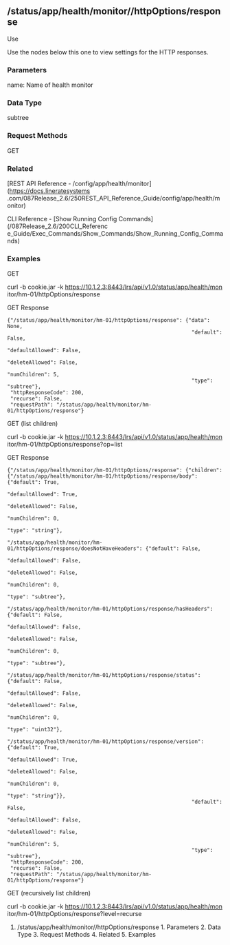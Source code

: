 ## /status/app/health/monitor/<name>/httpOptions/response

Use

Use the nodes below this one to view settings for the HTTP responses.

### Parameters

name: Name of health monitor

### Data Type

subtree

### Request Methods

GET

### Related

[REST API Reference - /config/app/health/monitor](https://docs.lineratesystems
.com/087Release_2.6/250REST_API_Reference_Guide/config/app/health/monitor)

CLI Reference - [Show Running Config Commands](/087Release_2.6/200CLI_Referenc
e_Guide/Exec_Commands/Show_Commands/Show_Running_Config_Commands)

### Examples

GET

curl -b cookie.jar -k https://10.1.2.3:8443/lrs/api/v1.0/status/app/health/mon
itor/hm-01/httpOptions/response

GET Response

    
    
    {"/status/app/health/monitor/hm-01/httpOptions/response": {"data": None,
                                                                "default": False,
                                                                "defaultAllowed": False,
                                                                "deleteAllowed": False,
                                                                "numChildren": 5,
                                                                "type": "subtree"},
     "httpResponseCode": 200,
     "recurse": False,
     "requestPath": "/status/app/health/monitor/hm-01/httpOptions/response"}
    

GET (list children)

curl -b cookie.jar -k https://10.1.2.3:8443/lrs/api/v1.0/status/app/health/mon
itor/hm-01/httpOptions/response?op=list

GET Response

    
    
    {"/status/app/health/monitor/hm-01/httpOptions/response": {"children": {"/status/app/health/monitor/hm-01/httpOptions/response/body": {"default": True,
                                                                                                                                              "defaultAllowed": True,
                                                                                                                                              "deleteAllowed": False,
                                                                                                                                              "numChildren": 0,
                                                                                                                                              "type": "string"},
                                                                              "/status/app/health/monitor/hm-01/httpOptions/response/doesNotHaveHeaders": {"default": False,
                                                                                                                                                            "defaultAllowed": False,
                                                                                                                                                            "deleteAllowed": False,
                                                                                                                                                            "numChildren": 0,
                                                                                                                                                            "type": "subtree"},
                                                                              "/status/app/health/monitor/hm-01/httpOptions/response/hasHeaders": {"default": False,
                                                                                                                                                    "defaultAllowed": False,
                                                                                                                                                    "deleteAllowed": False,
                                                                                                                                                    "numChildren": 0,
                                                                                                                                                    "type": "subtree"},
                                                                              "/status/app/health/monitor/hm-01/httpOptions/response/status": {"default": False,
                                                                                                                                                "defaultAllowed": False,
                                                                                                                                                "deleteAllowed": False,
                                                                                                                                                "numChildren": 0,
                                                                                                                                                "type": "uint32"},
                                                                              "/status/app/health/monitor/hm-01/httpOptions/response/version": {"default": True,
                                                                                                                                                 "defaultAllowed": True,
                                                                                                                                                 "deleteAllowed": False,
                                                                                                                                                 "numChildren": 0,
                                                                                                                                                 "type": "string"}},
                                                                "default": False,
                                                                "defaultAllowed": False,
                                                                "deleteAllowed": False,
                                                                "numChildren": 5,
                                                                "type": "subtree"},
     "httpResponseCode": 200,
     "recurse": False,
     "requestPath": "/status/app/health/monitor/hm-01/httpOptions/response"}
    

GET (recursively list children)

curl -b cookie.jar -k https://10.1.2.3:8443/lrs/api/v1.0/status/app/health/mon
itor/hm-01/httpOptions/response?level=recurse

  1. /status/app/health/monitor/<name>/httpOptions/response
    1. Parameters
    2. Data Type
    3. Request Methods
    4. Related
    5. Examples

